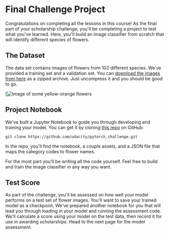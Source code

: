 # Final Challenge Project

Congratulations on completing all the lessons in this course! As the final part of your scholarship challenge, you'll be completing a project to test what you've learned. Here, you'll build an image classifier from scratch that will identify different species of flowers.

## The Dataset

The data set contains images of flowers from 102 different species. We've provided a training set and a validation set. You can [download the images from here](https://s3.amazonaws.com/content.udacity-data.com/courses/nd188/flower_data.zip) as a zipped archive. Just uncompress it and you should be good to go.

[![Image of some yellow-orange flowers](https://s3.amazonaws.com/video.udacity-data.com/topher/2018/November/5be1bb0e_image-04549/image-04549.jpg)

## Project Notebook

We've built a Jupyter Notebook to guide you through developing and training your model. You can get it by cloning [this repo](https://github.com/udacity/pytorch_challenge) on GitHub:

```shell
git clone https://github.com/udacity/pytorch_challenge.git
```

In the repo, you'll find the notebook, a couple assets, and a JSON file that maps the category codes to flower names.

For the most part you'll be writing all the code yourself. Feel free to build and train the image classifier in any way you want.

## Test Score

As part of the challenge, you'll be assessed on how well your model performs on a test set of flower images. You'll want to save your trained model as a checkpoint. We've prepared another notebook for you that will lead you through loading in your model and running the assessment code. We'll calculate a score using your model on the test data, then record it for use in awarding scholarships. Head to the next page for the model assessment.